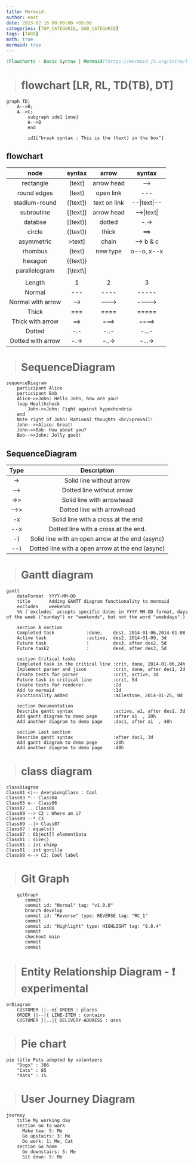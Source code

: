 ```yaml
---
title: Mermaid.
author: east
date: 2023-02-16 00:00:00 +09:00
categories: [TOP_CATEGORIE, SUB_CATEGORIE]
tags: [TAGS]
math: true
mermaid: true
---
```



```markdown
[Flowcharts - Basic Syntax | Mermaid](https://mermaid.js.org/intro/)
```

> # flowchart [LR, RL, TD(TB), DT]

```mermaid
graph TD;
    A-->B;
    A-->C;
		subgraph ide1 [one]
		A-->B
		end
		
		id1["break syntax : This is the (text) in the box"]
```
## flowchart

| node | syntax | arrow | syntax |
| :-:| :-: | :-: | :-: |
| rectangle | [text] | arrow head  | --> |
| round edges | (text) | open link | --- |
| stadium-round | ([text]) | text on link  | --\|text\|-- |
| subroutine | [[text]] | arrow head | -->\|text\||
| databse | [(text)] | dotted | -.-> |
| circle | ((text)) | thick | ==> |
| asymmetric | >text] | chain | --> b & c|
| rhombus | {text} |new type |o--o, x--x |
| hexagon | {{text}} | | |
| parallelogram | [\text\\]| | |
|||||
| Length | 1 | 2 | 3 |
| Normal | --- | ---- | ----- | 
| Normal with arrow | --> | ---> | ----> | 
| Thick | === | ==== | ===== | 
| Thick with arrow | ==> | ===> | ====> | 
| Dotted | -.- | -..- | -...- | 
| Dotted with arrow | -.-> | -..-> | -...-> | 

> # SequenceDiagram

```mermaid
sequenceDiagram
    participant Alice
    participant Bob
    Alice->>John: Hello John, how are you?
    loop Healthcheck
        John->>John: Fight against hypochondria
    end
    Note right of John: Rational thoughts <br/>prevail!
    John-->>Alice: Great!
    John->>Bob: How about you?
    Bob-->>John: Jolly good!
```
## SequenceDiagram
|Type	|Description|
| :-:| :-: |
|->	|Solid line without arrow|
|-->	|Dotted line without arrow|
|->>	|Solid line with arrowhead|
|-->>	|Dotted line with arrowhead|
|-x	|Solid line with a cross at the end|
|--x	|Dotted line with a cross at the end.|
|-)	|Solid line with an open arrow at the end (async)|
|--)	|Dotted line with a open arrow at the end (async)|

> # Gantt diagram
```mermaid
gantt
    dateFormat  YYYY-MM-DD
    title       Adding GANTT diagram functionality to mermaid
    excludes    weekends
    %% (`excludes` accepts specific dates in YYYY-MM-DD format, days of the week ("sunday") or "weekends", but not the word "weekdays".)

    section A section
    Completed task            :done,    des1, 2014-01-06,2014-01-08
    Active task               :active,  des2, 2014-01-09, 3d
    Future task               :         des3, after des2, 5d
    Future task2              :         des4, after des3, 5d

    section Critical tasks
    Completed task in the critical line :crit, done, 2014-01-06,24h
    Implement parser and jison          :crit, done, after des1, 2d
    Create tests for parser             :crit, active, 3d
    Future task in critical line        :crit, 5d
    Create tests for renderer           :2d
    Add to mermaid                      :1d
    Functionality added                 :milestone, 2014-01-25, 0d

    section Documentation
    Describe gantt syntax               :active, a1, after des1, 3d
    Add gantt diagram to demo page      :after a1  , 20h
    Add another diagram to demo page    :doc1, after a1  , 48h

    section Last section
    Describe gantt syntax               :after doc1, 3d
    Add gantt diagram to demo page      :20h
    Add another diagram to demo page    :48h
```

> # class diagram
```mermaid
classDiagram
Class01 <|-- AveryLongClass : Cool
Class03 *-- Class04
Class05 o-- Class06
Class07 .. Class08
Class09 --> C2 : Where am i?
Class09 --* C3
Class09 --|> Class07
Class07 : equals()
Class07 : Object[] elementData
Class01 : size()
Class01 : int chimp
Class01 : int gorilla
Class08 <--> C2: Cool label
```

> # Git Graph
```mermaid
    gitGraph
       commit
       commit id: "Normal" tag: "v1.0.0"
       branch develop
       commit id: "Reverse" type: REVERSE tag: "RC_1"
       commit
       commit id: "Highlight" type: HIGHLIGHT tag: "8.8.4"
       commit
       checkout main
       commit
       commit
```

> # Entity Relationship Diagram - ❗ experimental
```mermaid
erDiagram
    CUSTOMER ||--o{ ORDER : places
    ORDER ||--|{ LINE-ITEM : contains
    CUSTOMER }|..|{ DELIVERY-ADDRESS : uses
```

> # Pie chart
```mermaid
pie title Pets adopted by volunteers
    "Dogs" : 386
    "Cats" : 85
    "Rats" : 15

```

> # User Journey Diagram
```mermaid
journey
    title My working day
    section Go to work
      Make tea: 5: Me
      Go upstairs: 3: Me
      Do work: 1: Me, Cat
    section Go home
      Go downstairs: 5: Me
      Sit down: 5: Me
```